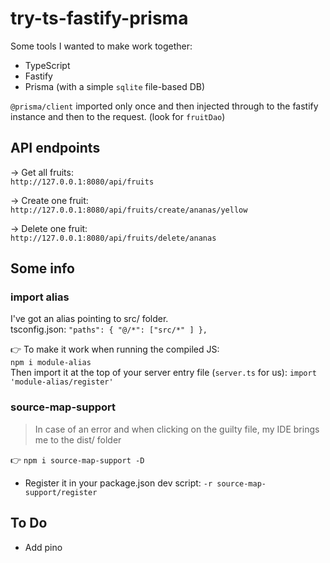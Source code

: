 # try-ts-fastify-prisma

Some tools I wanted to make work together:
 - TypeScript
 - Fastify
 - Prisma (with a simple `sqlite` file-based DB)

`@prisma/client` imported only once and then injected through to the fastify instance and then to the request. (look for `fruitDao`)

## API endpoints

-> Get all fruits:  
`http://127.0.0.1:8080/api/fruits`

-> Create one fruit:  
`http://127.0.0.1:8080/api/fruits/create/ananas/yellow`

-> Delete one fruit:  
`http://127.0.0.1:8080/api/fruits/delete/ananas`

## Some info

### import alias

I've got an alias pointing to src/ folder.  
tsconfig.json:
`"paths": { "@/*": ["src/*" ] },`

👉 To make it work when running the compiled JS:  
`npm i module-alias`  
Then import it at the top of your server entry file (`server.ts` for us): `import 'module-alias/register'`

### source-map-support

> In case of an error and when clicking on the guilty file, my IDE brings me to the dist/ folder

👉 `npm i source-map-support -D`
+ Register it in your package.json dev script: `-r source-map-support/register`

## To Do

- Add pino
